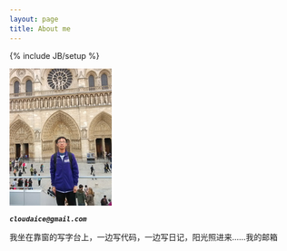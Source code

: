 ```yaml
---
layout: page
title: About me
---
```


{% include JB/setup %}

<img src=/images/me.jpg align="middle">

***`cloudaice@gmail.com`***

我坐在靠窗的写字台上，一边写代码，一边写日记，阳光照进来……我的邮箱
